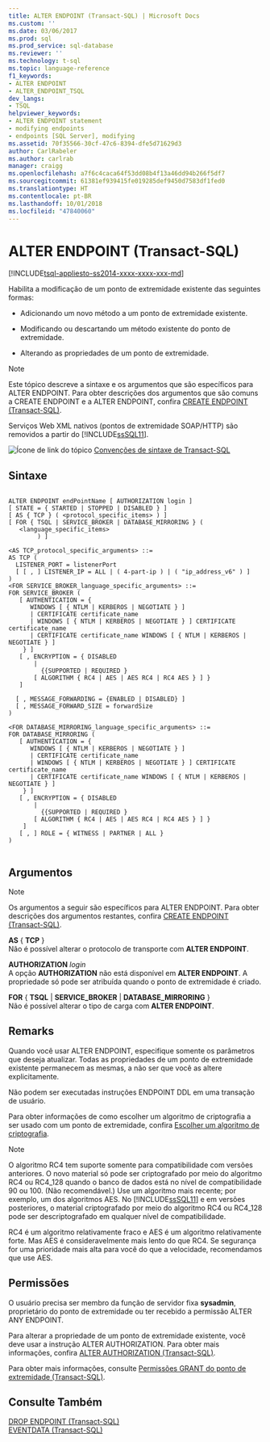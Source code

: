 ```yaml
---
title: ALTER ENDPOINT (Transact-SQL) | Microsoft Docs
ms.custom: ''
ms.date: 03/06/2017
ms.prod: sql
ms.prod_service: sql-database
ms.reviewer: ''
ms.technology: t-sql
ms.topic: language-reference
f1_keywords:
- ALTER ENDPOINT
- ALTER_ENDPOINT_TSQL
dev_langs:
- TSQL
helpviewer_keywords:
- ALTER ENDPOINT statement
- modifying endpoints
- endpoints [SQL Server], modifying
ms.assetid: 70f35566-30cf-47c6-8394-dfe5d71629d3
author: CarlRabeler
ms.author: carlrab
manager: craigg
ms.openlocfilehash: a7f6c4caca64f53dd08b4f13a46dd94b266f5df7
ms.sourcegitcommit: 61381ef939415fe019285def9450d7583df1fed0
ms.translationtype: HT
ms.contentlocale: pt-BR
ms.lasthandoff: 10/01/2018
ms.locfileid: "47840060"
---
```

# <a name="alter-endpoint-transact-sql"></a>ALTER ENDPOINT (Transact-SQL)
[!INCLUDE[tsql-appliesto-ss2014-xxxx-xxxx-xxx-md](../../includes/tsql-appliesto-ss2014-xxxx-xxxx-xxx-md.md)]

  Habilita a modificação de um ponto de extremidade existente das seguintes formas:  
  
-   Adicionando um novo método a um ponto de extremidade existente.  
  
-   Modificando ou descartando um método existente do ponto de extremidade.  
  
-   Alterando as propriedades de um ponto de extremidade.  
  
> [!NOTE]  
>  Este tópico descreve a sintaxe e os argumentos que são específicos para ALTER ENDPOINT. Para obter descrições dos argumentos que são comuns a CREATE ENDPOINT e a ALTER ENDPOINT, confira [CREATE ENDPOINT &#40;Transact-SQL&#41;](../../t-sql/statements/create-endpoint-transact-sql.md).  
  
 Serviços Web XML nativos (pontos de extremidade SOAP/HTTP) são removidos a partir do [!INCLUDE[ssSQL11](../../includes/sssql11-md.md)].  
  
 ![Ícone de link do tópico](../../database-engine/configure-windows/media/topic-link.gif "Ícone de link do tópico") [Convenções de sintaxe de Transact-SQL](../../t-sql/language-elements/transact-sql-syntax-conventions-transact-sql.md)  
  
## <a name="syntax"></a>Sintaxe  
  
```  
  
ALTER ENDPOINT endPointName [ AUTHORIZATION login ]  
[ STATE = { STARTED | STOPPED | DISABLED } ]  
[ AS { TCP } ( <protocol_specific_items> ) ]  
[ FOR { TSQL | SERVICE_BROKER | DATABASE_MIRRORING } (  
   <language_specific_items>  
        ) ]  
  
<AS TCP_protocol_specific_arguments> ::=  
AS TCP (  
  LISTENER_PORT = listenerPort  
  [ [ , ] LISTENER_IP = ALL | ( 4-part-ip ) | ( "ip_address_v6" ) ]  
)  
<FOR SERVICE_BROKER_language_specific_arguments> ::=  
FOR SERVICE_BROKER (  
   [ AUTHENTICATION = {   
      WINDOWS [ { NTLM | KERBEROS | NEGOTIATE } ]  
      | CERTIFICATE certificate_name   
      | WINDOWS [ { NTLM | KERBEROS | NEGOTIATE } ] CERTIFICATE certificate_name   
      | CERTIFICATE certificate_name WINDOWS [ { NTLM | KERBEROS | NEGOTIATE } ]   
    } ]  
   [ , ENCRYPTION = { DISABLED   
       |   
         {{SUPPORTED | REQUIRED }   
       [ ALGORITHM { RC4 | AES | AES RC4 | RC4 AES } ] }   
   ]  
  
  [ , MESSAGE_FORWARDING = {ENABLED | DISABLED} ]  
  [ , MESSAGE_FORWARD_SIZE = forwardSize  
)  
  
<FOR DATABASE_MIRRORING_language_specific_arguments> ::=  
FOR DATABASE_MIRRORING (  
   [ AUTHENTICATION = {   
      WINDOWS [ { NTLM | KERBEROS | NEGOTIATE } ]  
      | CERTIFICATE certificate_name   
      | WINDOWS [ { NTLM | KERBEROS | NEGOTIATE } ] CERTIFICATE certificate_name   
      | CERTIFICATE certificate_name WINDOWS [ { NTLM | KERBEROS | NEGOTIATE } ]   
    } ]  
   [ , ENCRYPTION = { DISABLED   
       |   
         {{SUPPORTED | REQUIRED }   
       [ ALGORITHM { RC4 | AES | AES RC4 | RC4 AES } ] }   
    ]   
   [ , ] ROLE = { WITNESS | PARTNER | ALL }  
)  
  
```  
  
## <a name="arguments"></a>Argumentos  
  
> [!NOTE]  
>  Os argumentos a seguir são específicos para ALTER ENDPOINT. Para obter descrições dos argumentos restantes, confira [CREATE ENDPOINT &#40;Transact-SQL&#41;](../../t-sql/statements/create-endpoint-transact-sql.md).  
  
 **AS** { **TCP** }  
 Não é possível alterar o protocolo de transporte com **ALTER ENDPOINT**.  
  
 **AUTHORIZATION** *login*  
 A opção **AUTHORIZATION** não está disponível em **ALTER ENDPOINT**. A propriedade só pode ser atribuída quando o ponto de extremidade é criado.  
  
 **FOR** { **TSQL** | **SERVICE_BROKER** | **DATABASE_MIRRORING** }  
 Não é possível alterar o tipo de carga com **ALTER ENDPOINT**.  
  
## <a name="remarks"></a>Remarks  
 Quando você usar ALTER ENDPOINT, especifique somente os parâmetros que deseja atualizar. Todas as propriedades de um ponto de extremidade existente permanecem as mesmas, a não ser que você as altere explicitamente.  
  
 Não podem ser executadas instruções ENDPOINT DDL em uma transação de usuário.  
  
 Para obter informações de como escolher um algoritmo de criptografia a ser usado com um ponto de extremidade, confira [Escolher um algoritmo de criptografia](../../relational-databases/security/encryption/choose-an-encryption-algorithm.md).  
  
> [!NOTE]  
>  O algoritmo RC4 tem suporte somente para compatibilidade com versões anteriores. O novo material só pode ser criptografado por meio do algoritmo RC4 ou RC4_128 quando o banco de dados está no nível de compatibilidade 90 ou 100. (Não recomendável.) Use um algoritmo mais recente; por exemplo, um dos algoritmos AES. No [!INCLUDE[ssSQL11](../../includes/sssql11-md.md)] e em versões posteriores, o material criptografado por meio do algoritmo RC4 ou RC4_128 pode ser descriptografado em qualquer nível de compatibilidade.  
>   
>  RC4 é um algoritmo relativamente fraco e AES é um algoritmo relativamente forte. Mas AES é consideravelmente mais lento do que RC4. Se segurança for uma prioridade mais alta para você do que a velocidade, recomendamos que use AES.  
  
## <a name="permissions"></a>Permissões  
 O usuário precisa ser membro da função de servidor fixa **sysadmin**, proprietário do ponto de extremidade ou ter recebido a permissão ALTER ANY ENDPOINT.  
  
 Para alterar a propriedade de um ponto de extremidade existente, você deve usar a instrução ALTER AUTHORIZATION. Para obter mais informações, confira [ALTER AUTHORIZATION &#40;Transact-SQL&#41;](../../t-sql/statements/alter-authorization-transact-sql.md).  
  
 Para obter mais informações, consulte [Permissões GRANT do ponto de extremidade &#40;Transact-SQL&#41;](../../t-sql/statements/grant-endpoint-permissions-transact-sql.md).  
  
## <a name="see-also"></a>Consulte Também  
 [DROP ENDPOINT &#40;Transact-SQL&#41;](../../t-sql/statements/drop-endpoint-transact-sql.md)   
 [EVENTDATA &#40;Transact-SQL&#41;](../../t-sql/functions/eventdata-transact-sql.md)  
  
  
